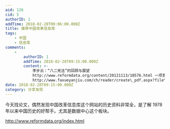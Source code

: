 ```yaml
---
aid: 126
cid: 5
authorID: 1
addTime: 2018-02-28T09:06:00.000Z
title: 推荐中国改革信息库
tags:
    - 中国
    - 信息库
comments:
    -
        authorID: 1
        addTime: 2018-02-28T09:15:00.000Z
        content: >-
            李步云：“八二宪法”的回顾与展望
            http://www.reformdata.org/content/20121113/10576.html 一项意义深远的重大改革
            http://www.faxueyanjiu.com/ch/reader/create\_pdf.aspx?file\_no=19820403&year\_id=1982&quarter\_id=4&falg=1
date: 2018-02-28T09:15:00.000Z
category: 分享发现
---
```


今天找论文，偶然发现中国改革信息库这个网站的历史资料非常全，是了解 1978 年以来中国历史的好帮手。尤其是数据中心这个板块。

http://www.reformdata.org/index.html

